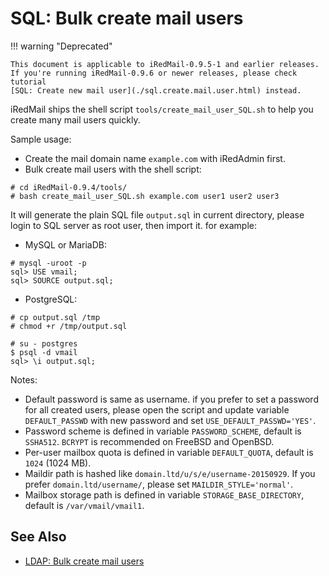 # SQL: Bulk create mail users

!!! warning "Deprecated"

    This document is applicable to iRedMail-0.9.5-1 and earlier releases.
    If you're running iRedMail-0.9.6 or newer releases, please check tutorial
    [SQL: Create new mail user](./sql.create.mail.user.html) instead.

iRedMail ships the shell script `tools/create_mail_user_SQL.sh` to help you
create many mail users quickly.

Sample usage:

* Create the mail domain name `example.com` with iRedAdmin first.
* Bulk create mail users with the shell script:

```shell
# cd iRedMail-0.9.4/tools/
# bash create_mail_user_SQL.sh example.com user1 user2 user3
```

It will generate the plain SQL file `output.sql` in current directory, please
login to SQL server as root user, then import it. for example:

* MySQL or MariaDB:

```shell
# mysql -uroot -p
sql> USE vmail;
sql> SOURCE output.sql;
```

* PostgreSQL:

```
# cp output.sql /tmp
# chmod +r /tmp/output.sql

# su - postgres
$ psql -d vmail
sql> \i output.sql;
```

Notes:

* Default password is same as username. if you prefer to set a password for all
  created users, please open the script and update variable `DEFAULT_PASSWD`
  with new password and set `USE_DEFAULT_PASSWD='YES'`.
* Password scheme is defined in variable `PASSWORD_SCHEME`, default is `SSHA512`.
  `BCRYPT` is recommended on FreeBSD and OpenBSD.
* Per-user mailbox quota is defined in variable `DEFAULT_QUOTA`, default is
  `1024` (1024 MB).
* Maildir path is hashed like  `domain.ltd/u/s/e/username-20150929`. If you
  prefer `domain.ltd/username/`, please set `MAILDIR_STYLE='normal'`.
* Mailbox storage path is defined in variable `STORAGE_BASE_DIRECTORY`, default
  is `/var/vmail/vmail1`.

## See Also

* [LDAP: Bulk create mail users](./ldap.bulk.create.mail.users.html)
